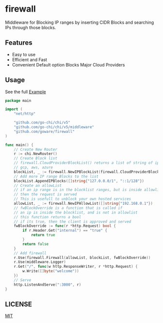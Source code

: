 # firewall

Middleware for Blocking IP ranges by inserting CIDR Blocks and searching IPs through those blocks.

## Features

 - Easy to use
 - Efficient and Fast
 - Convenient Default option Blocks Major Cloud Providers


## Usage

See the full [Example](_example/basic/main.go)
```go
package main

import (
	"net/http"

	"github.com/go-chi/chi/v5"
	"github.com/go-chi/chi/v5/middleware"
	"github.com/goware/firewall"
)

func main() {
	// Create New Router
	r := chi.NewRouter()
	// Create Block list
	// firewall.CloudProviderBlockList() returns a list of string of ip ranges of 
	// gcp, aws, azure
	blockList, _ := firewall.NewIPBlockList(firewall.CloudProviderBlockList())
	// Add more IP range Blocks to the list
	blockList.AppendIPBlocks([]string{"127.0.0.0/1", "::1/128"})
	// Create an allowList
	// if an ip range is in the blocklist ranges, but is inside allowlist
	// then the request is served
	// This is usefull to unblock your own hosted services
	allowList, _ := firewall.NewIPAllowList([]string{"192.168.0.1"})
	// fwBlockOverride is a function that is called if 
	// an ip is inside the blocklist, and is not in allowlist
	// this function returns a bool
	// if its true, then the client is approved and served
	fwBlockOverride := func(r *http.Request) bool {
		if r.Header.Get("internal") == "true" {
			return true
		}
		return false
	}
	// Add firewall
	r.Use(firewall.Firewall(allowList, blockList, fwBlockOverride))
	r.Use(middleware.Logger)
	r.Get("/", func(w http.ResponseWriter, r *http.Request) {
		w.Write([]byte("welcome"))
	})
	// Serve
	http.ListenAndServe(":3000", r)
}

```

## LICENSE
[MIT](LICENSE)